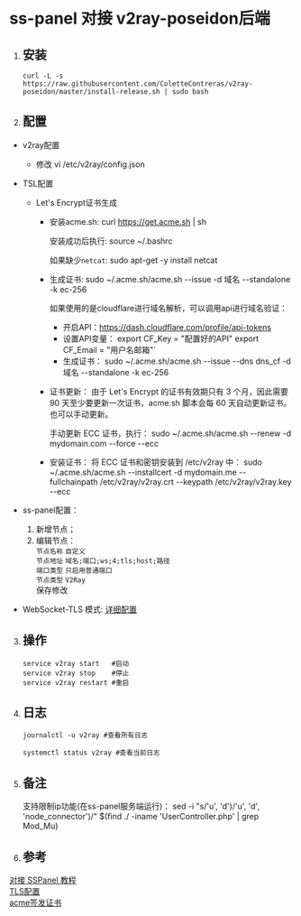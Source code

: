 # **ss-panel 对接 v2ray-poseidon后端**
1. ## 安装
       curl -L -s https://raw.githubusercontent.com/ColetteContreras/v2ray-poseidon/master/install-release.sh | sudo bash

2. ## 配置
  - v2ray配置
    - 修改
           vi /etc/v2ray/config.json

  - TSL配置
    - Let's Encrypt证书生成
      - 安装acme.sh:
             curl https://get.acme.sh | sh

        安装成功后执行:
             source ~/.bashrc

        如果缺少`netcat`:
             sudo apt-get -y install netcat

      - 生成证书:
             sudo ~/.acme.sh/acme.sh --issue -d 域名 --standalone -k ec-256

        如果使用的是cloudflare进行域名解析，可以调用api进行域名验证：
        - 开启API：https://dash.cloudflare.com/profile/api-tokens
        - 设置API变量：
               export CF_Key = "配置好的API"
               export CF_Email = "用户名邮箱"`
        - 生成证书：
               sudo ~/.acme.sh/acme.sh --issue --dns dns_cf -d 域名 --standalone -k ec-256

      - 证书更新：
      由于 Let's Encrypt 的证书有效期只有 3 个月，因此需要 90 天至少要更新一次证书，acme.sh 脚本会每 60 天自动更新证书。也可以手动更新。

        手动更新 ECC 证书，执行：
             sudo ~/.acme.sh/acme.sh --renew -d mydomain.com --force --ecc
      - 安装证书：
      将 ECC 证书和密钥安装到 /etc/v2ray 中：
             sudo ~/.acme.sh/acme.sh --installcert -d mydomain.me --fullchainpath /etc/v2ray/v2ray.crt --keypath /etc/v2ray/v2ray.key --ecc

  - ss-panel配置：
    1. 新增节点；
    2. 编辑节点：  
    `节点名称` `自定义`  
    `节点地址` `域名;端口;ws;4;tls;host;路径`  
    `端口类型` `只启用普通端口`  
    `节点类型` `V2Ray`  
    保存修改

  - WebSocket-TLS 模式:
  [详细配置](https://raw.githubusercontent.com/412jht/share/s/docs/v2ray/v2ray-config.json)
3. ## 操作
       service v2ray start   #启动
       service v2ray stop    #停止
       service v2ray restart #重启


4. ## 日志
       journalctl -u v2ray #查看所有日志

       systemctl status v2ray #查看当前日志

5. ## 备注
      支持限制ip功能(在ss-panel服务端运行)：
       sed -i "s/'u', 'd')/'u', 'd', 'node_connector')/" $(find ./ -iname 'UserController.php' | grep Mod_Mu)

6. ## 参考
  [对接 SSPanel 教程](https://github.com/ColetteContreras/v2ray-poseidon/wiki/0202-%E5%AF%B9%E6%8E%A5-SSPanel-%E6%95%99%E7%A8%8B)  
  [TLS配置](https://toutyrater.github.io/advanced/tls.html)  
  [acme签发证书](https://painso.com/2017/02/28/acme-lets-encrypt-issue/)
